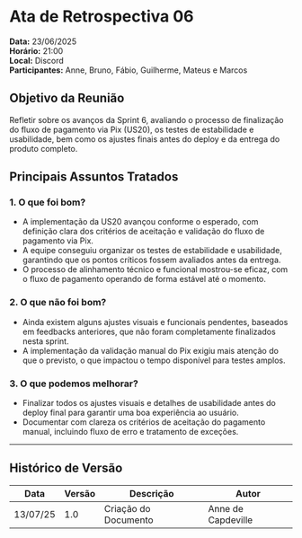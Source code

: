 # Ata de Retrospectiva 06

**Data:** 23/06/2025  
**Horário:** 21:00  
**Local:** Discord  
**Participantes:** Anne, Bruno, Fábio, Guilherme, Mateus e Marcos

## Objetivo da Reunião

Refletir sobre os avanços da Sprint 6, avaliando o processo de finalização do fluxo de pagamento via Pix (US20), os testes de estabilidade e usabilidade, bem como os ajustes finais antes do deploy e da entrega do produto completo.

## Principais Assuntos Tratados

### 1. O que foi bom?

- A implementação da US20 avançou conforme o esperado, com definição clara dos critérios de aceitação e validação do fluxo de pagamento via Pix.
- A equipe conseguiu organizar os testes de estabilidade e usabilidade, garantindo que os pontos críticos fossem avaliados antes da entrega.
- O processo de alinhamento técnico e funcional mostrou-se eficaz, com o fluxo de pagamento operando de forma estável até o momento.

### 2. O que não foi bom?

- Ainda existem alguns ajustes visuais e funcionais pendentes, baseados em feedbacks anteriores, que não foram completamente finalizados nesta sprint.
- A implementação da validação manual do Pix exigiu mais atenção do que o previsto, o que impactou o tempo disponível para testes amplos.

### 3. O que podemos melhorar?

- Finalizar todos os ajustes visuais e detalhes de usabilidade antes do deploy final para garantir uma boa experiência ao usuário.
- Documentar com clareza os critérios de aceitação do pagamento manual, incluindo fluxo de erro e tratamento de exceções.

---

## Histórico de Versão

| Data     | Versão | Descrição            | Autor              |
| -------- | ------ | -------------------- | ------------------ |
| 13/07/25 | 1.0    | Criação do Documento | Anne de Capdeville |
